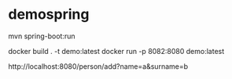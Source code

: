 # demospring

mvn spring-boot:run

docker build . -t demo:latest
docker run -p 8082:8080 demo:latest


http://localhost:8080/person/add?name=a&surname=b